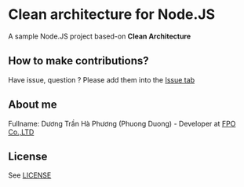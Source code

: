 # Clean architecture for Node.JS

A sample Node.JS project based-on **Clean Architecture**

## How to make contributions?
Have issue, question ? Please add them into the [Issue tab](https://gitlab.com/dthphuong1/clean-architecture-for-nodejs/issues)

## About me
Fullname: Dương Trần Hà Phương (Phuong Duong) - 
Developer at [FPO Co.,LTD](http://www.fpo.vn)

## License
See [LICENSE](LICENSE.md)